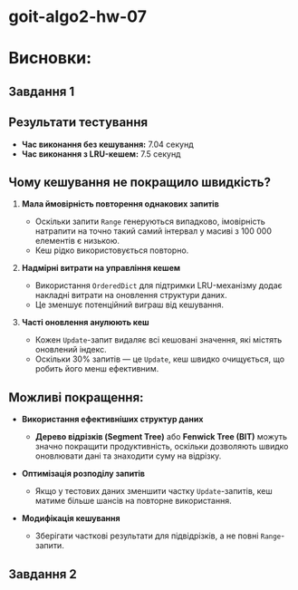 # goit-algo2-hw-07

# Висновки:

## Завдання 1

## Результати тестування
- **Час виконання без кешування:** 7.04 секунд
- **Час виконання з LRU-кешем:** 7.5 секунд

## Чому кешування не покращило швидкість?
1. **Мала ймовірність повторення однакових запитів**  
   - Оскільки запити `Range` генеруються випадково, імовірність натрапити на точно такий самий інтервал у масиві з 100 000 елементів є низькою.
   - Кеш рідко використовується повторно.

2. **Надмірні витрати на управління кешем**  
   - Використання `OrderedDict` для підтримки LRU-механізму додає накладні витрати на оновлення структури даних.
   - Це зменшує потенційний виграш від кешування.

3. **Часті оновлення анулюють кеш**  
   - Кожен `Update`-запит видаляє всі кешовані значення, які містять оновлений індекс.
   - Оскільки 30% запитів — це `Update`, кеш швидко очищується, що робить його менш ефективним.

## Можливі покращення:
- **Використання ефективніших структур даних**  
  - **Дерево відрізків (Segment Tree)** або **Fenwick Tree (BIT)** можуть значно покращити продуктивність, оскільки дозволяють швидко оновлювати дані та знаходити суму на відрізку.
  
- **Оптимізація розподілу запитів**  
  - Якщо у тестових даних зменшити частку `Update`-запитів, кеш матиме більше шансів на повторне використання.

- **Модифікація кешування**  
  - Зберігати часткові результати для підвідрізків, а не повні `Range`-запити.

## Завдання 2

